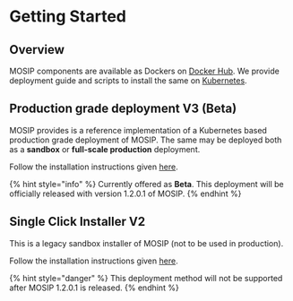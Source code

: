 # Getting Started

## Overview

MOSIP components are available as Dockers on [Docker Hub](broken-reference). We provide deployment guide and scripts to install the same on [Kubernetes](https://kubernetes.io).

## Production grade deployment V3 (Beta)

&#x20;MOSIP provides is a reference implementation of a Kubernetes based production grade deployment of MOSIP. The same may be deployed both as a **sandbox** or **full-scale production** deployment.&#x20;

Follow the installation instructions given [here](https://github.com/mosip/mosip-infra/tree/1.2.0.1/deployment/v3).

{% hint style="info" %}
Currently offered as **Beta**.  This deployment will be officially released with version 1.2.0.1 of MOSIP. &#x20;
{% endhint %}

## Single Click Installer V2

This is a legacy sandbox installer of MOSIP (not to be used in production).

Follow the installation instructions given [here](https://github.com/mosip/mosip-infra/tree/release-1.2.0/deployment/sandbox-v2).

{% hint style="danger" %}
This deployment method will not be supported after MOSIP 1.2.0.1 is released.
{% endhint %}
